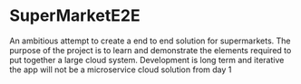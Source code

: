 # SuperMarketE2E
An ambitious attempt to create a end to end solution for supermarkets. 
The purpose of the project is to learn and demonstrate the elements required to put together a large cloud system.
Development is long term and iterative the app will not be a microservice cloud solution from day 1
